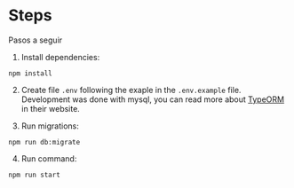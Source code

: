 # Steps

Pasos a seguir

1. Install dependencies:
```
npm install
```

2. Create file `.env` following the exaple in the `.env.example` file. Development was done with
 mysql, you can read more about [TypeORM](https://typeorm.io/) in their website.

3. Run migrations:
```
npm run db:migrate
```

4. Run command:
```
npm run start
```
